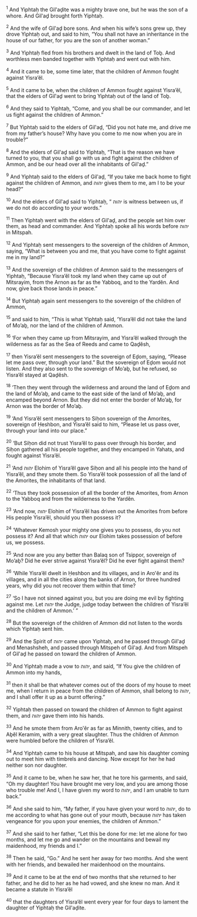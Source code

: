 <sup>1</sup> And Yiphtaḥ the Gil‛aḏite was a mighty brave one, but he was the son of a whore. And Gil‛aḏ brought forth Yiphtaḥ.

<sup>2</sup> And the wife of Gil‛aḏ bore sons. And when his wife’s sons grew up, they drove Yiphtaḥ out, and said to him, “You shall not have an inheritance in the house of our father, for you are the son of another woman.”

<sup>3</sup> And Yiphtaḥ fled from his brothers and dwelt in the land of Toḇ. And worthless men banded together with Yiphtaḥ and went out with him.

<sup>4</sup> And it came to be, some time later, that the children of Ammon fought against Yisra’ĕl.

<sup>5</sup> And it came to be, when the children of Ammon fought against Yisra’ĕl, that the elders of Gil‛aḏ went to bring Yiphtaḥ out of the land of Toḇ.

<sup>6</sup> And they said to Yiphtaḥ, “Come, and you shall be our commander, and let us fight against the children of Ammon.”

<sup>7</sup> But Yiphtaḥ said to the elders of Gil‛aḏ, “Did you not hate me, and drive me from my father’s house? Why have you come to me now when you are in trouble?”

<sup>8</sup> And the elders of Gil‛aḏ said to Yiphtaḥ, “That is the reason we have turned to you, that you shall go with us and fight against the children of Ammon, and be our head over all the inhabitants of Gil‛aḏ.”

<sup>9</sup> And Yiphtaḥ said to the elders of Gil‛aḏ, “If you take me back home to fight against the children of Ammon, and יהוה gives them to me, am I to be your head?”

<sup>10</sup> And the elders of Gil‛aḏ said to Yiphtaḥ, “ יהוה is witness between us, if we do not do according to your words.”

<sup>11</sup> Then Yiphtaḥ went with the elders of Gil‛aḏ, and the people set him over them, as head and commander. And Yiphtaḥ spoke all his words before יהוה in Mitspah.

<sup>12</sup> And Yiphtaḥ sent messengers to the sovereign of the children of Ammon, saying, “What is between you and me, that you have come to fight against me in my land?”

<sup>13</sup> And the sovereign of the children of Ammon said to the messengers of Yiphtaḥ, “Because Yisra’ĕl took my land when they came up out of Mitsrayim, from the Arnon as far as the Yabboq, and to the Yardĕn. And now, give back those lands in peace.”

<sup>14</sup> But Yiphtaḥ again sent messengers to the sovereign of the children of Ammon,

<sup>15</sup> and said to him, “This is what Yiphtaḥ said, ‘Yisra’ĕl did not take the land of Mo’aḇ, nor the land of the children of Ammon.

<sup>16</sup> ‘For when they came up from Mitsrayim, and Yisra’ĕl walked through the wilderness as far as the Sea of Reeds and came to Qaḏĕsh,

<sup>17</sup> then Yisra’ĕl sent messengers to the sovereign of Eḏom, saying, “Please let me pass over, through your land.” But the sovereign of Eḏom would not listen. And they also sent to the sovereign of Mo’aḇ, but he refused, so Yisra’ĕl stayed at Qaḏĕsh.

<sup>18</sup> ‘Then they went through the wilderness and around the land of Eḏom and the land of Mo’aḇ, and came to the east side of the land of Mo’aḇ, and encamped beyond Arnon. But they did not enter the border of Mo’aḇ, for Arnon was the border of Mo’aḇ.

<sup>19</sup> ‘And Yisra’ĕl sent messengers to Siḥon sovereign of the Amorites, sovereign of Ḥeshbon, and Yisra’ĕl said to him, “Please let us pass over, through your land into our place.”

<sup>20</sup> ‘But Siḥon did not trust Yisra’ĕl to pass over through his border, and Siḥon gathered all his people together, and they encamped in Yahats, and fought against Yisra’ĕl.

<sup>21</sup> ‘And יהוה Elohim of Yisra’ĕl gave Siḥon and all his people into the hand of Yisra’ĕl, and they smote them. So Yisra’ĕl took possession of all the land of the Amorites, the inhabitants of that land.

<sup>22</sup> ‘Thus they took possession of all the border of the Amorites, from Arnon to the Yabboq and from the wilderness to the Yardĕn.

<sup>23</sup> ‘And now, יהוה Elohim of Yisra’ĕl has driven out the Amorites from before His people Yisra’ĕl, should you then possess it?

<sup>24</sup> ‘Whatever Kemosh your mighty one gives you to possess, do you not possess it? And all that which יהוה our Elohim takes possession of before us, we possess.

<sup>25</sup> ‘And now are you any better than Balaq son of Tsippor, sovereign of Mo’aḇ? Did he ever strive against Yisra’ĕl? Did he ever fight against them?

<sup>26</sup> ‘While Yisra’ĕl dwelt in Ḥeshbon and its villages, and in Aro‛ĕr and its villages, and in all the cities along the banks of Arnon, for three hundred years, why did you not recover them within that time?

<sup>27</sup> ‘So I have not sinned against you, but you are doing me evil by fighting against me. Let יהוה the Judge, judge today between the children of Yisra’ĕl and the children of Ammon.’ ”

<sup>28</sup> But the sovereign of the children of Ammon did not listen to the words which Yiphtaḥ sent him.

<sup>29</sup> And the Spirit of יהוה came upon Yiphtaḥ, and he passed through Gil‛aḏ and Menashsheh, and passed through Mitspeh of Gil‛aḏ. And from Mitspeh of Gil‛aḏ he passed on toward the children of Ammon.

<sup>30</sup> And Yiphtaḥ made a vow to יהוה, and said, “If You give the children of Ammon into my hands,

<sup>31</sup> then it shall be that whatever comes out of the doors of my house to meet me, when I return in peace from the children of Ammon, shall belong to יהוה, and I shall offer it up as a burnt offering.”

<sup>32</sup> Yiphtaḥ then passed on toward the children of Ammon to fight against them, and יהוה gave them into his hands.

<sup>33</sup> And he smote them from Aro‛ĕr as far as Minnith, twenty cities, and to Aḇĕl Keramim, with a very great slaughter. Thus the children of Ammon were humbled before the children of Yisra’ĕl.

<sup>34</sup> And Yiphtaḥ came to his house at Mitspah, and saw his daughter coming out to meet him with timbrels and dancing. Now except for her he had neither son nor daughter.

<sup>35</sup> And it came to be, when he saw her, that he tore his garments, and said, “Oh my daughter! You have brought me very low, and you are among those who trouble me! And I, I have given my word to יהוה, and I am unable to turn back.”

<sup>36</sup> And she said to him, “My father, if you have given your word to יהוה, do to me according to what has gone out of your mouth, because יהוה has taken vengeance for you upon your enemies, the children of Ammon.”

<sup>37</sup> And she said to her father, “Let this be done for me: let me alone for two months, and let me go and wander on the mountains and bewail my maidenhood, my friends and I.”

<sup>38</sup> Then he said, “Go.” And he sent her away for two months. And she went with her friends, and bewailed her maidenhood on the mountains.

<sup>39</sup> And it came to be at the end of two months that she returned to her father, and he did to her as he had vowed, and she knew no man. And it became a statute in Yisra’ĕl

<sup>40</sup> that the daughters of Yisra’ĕl went every year for four days to lament the daughter of Yiphtaḥ the Gil‛aḏite.

